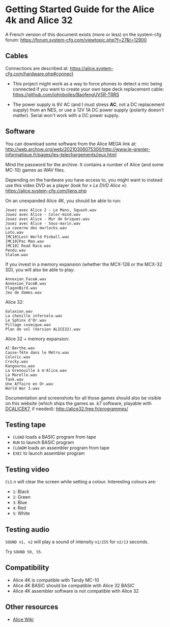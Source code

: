 # Getting Started Guide for the Alice 4k and Alice 32

A French version of this document exists (more or less) on the system-cfg forum:
https://forum.system-cfg.com/viewtopic.php?f=27&t=12900

## Cables

Connections are described at: https://alice.system-cfg.com/hardware.php#connect

- This project might work as a way to force phones to detect a mic being connected if you want to create your own tape deck replacement cable: https://github.com/johnboiles/BaofengUV5R-TRRS

- The power supply is 9V AC (and I must stress **AC**, not a DC replacement supply) from an NES, or use a 12V 1A DC power supply (polarity doesn't matter). Serial won't work with a DC power supply.

## Software

You can download some software from the Alice MEGA link at:
http://web.archive.org/web/20210306075300/http://www.le-grenier-informatique.fr/pages/les-telechargements/jeux.html

Mind the password for the archive. It contains a number of Alice (and some MC-10) games as WAV files.

Depending on the hardware you have access to, you might want to instead use this video DVD as a player (look for *« Le DVD Alice »*):
https://alice.system-cfg.com/liens.php

On an unexpanded Alice 4K, you should be able to run:

```
Jouez avec Alice 2 - Le Mans, Squash.wav
Jouez avec Alice - Color-mind.wav
Jouez avec Alice - Mur de briques.wav
Jouez avec Alice - Sous-marin.wav
La caverne des morlocks.wav
Loto.wav
[MC10]Lost World Pinball.wav
[MC10]Pac Man.wav
[MC10] Road Race.wav
Pendu.wav
Slalom.wav
```

If you invest in a memory expansion (whether the MCX-128 or the MCX-32 SD), you will also be able to play:
```
Annexion_FaceA.wav
Annexion_FaceB.wav
FlagonBird.wav
Jeu de dames.wav
```

Alice 32:
```
Galaxion.wav
La chenille infernale.wav
Le Sphinx d'Or.wav
Pillage cosmique.wav
Plan de vol (Version ALICE32).wav
```

Alice 32 + memory expansion:
```
Al'Berthe.wav
Casse-Tête dans le Métro.wav
Coloric.wav
Crocky.wav
Kangourou.wav
La Grenouille à m'Alice.wav
La Marelle.wav
Tank.wav
Une Affaire en Or.wav
World War 3.wav
```

Documentation and screenshots for all those games should also be visible on this website (which ships the games as .k7 software, playable with [DCALICEK7](http://alice32.free.fr/emulateur/index.html), if needed):
http://alice32.free.fr/programmes/

## Testing tape

- `CLOAD` loads a BASIC program from tape
- `RUN` to launch BASIC program
- `CLOADM` loads an assembler program from tape
- `EXEC` to launch assembler program

## Testing video

`CLS` n will clear the screen while setting a colour. Interesting colours are:

- `1`: Black
- `2`: Green
- `3`: Blue
- `4`: Red
- `5`: White

## Testing audio

`SOUND n1, n2` will play a sound of intensity `n1/255` for `n2/13` seconds.

Try `SOUND 50, 55`.

## Compatibility

- Alice 4K is compatible with Tandy MC-10
- Alice 4K BASIC should be compatible with Alice 32 BASIC
- Alice 4K assembler software is not compatible with Alice 32

## Other resources

- [Alice Wiki](https://alice.system-cfg.com/)

